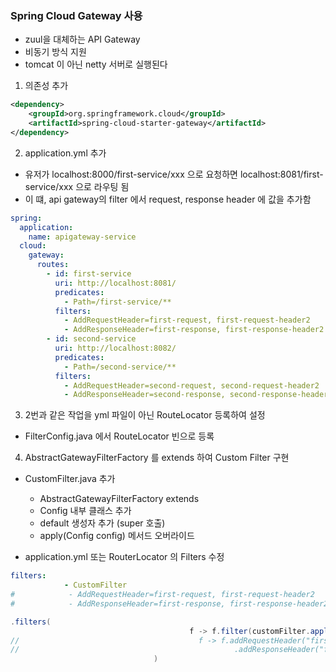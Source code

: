 ### Spring Cloud Gateway 사용
- zuul을 대체하는 API Gateway 
- 비동기 방식 지원
- tomcat 이 아닌 netty 서버로 실행된다

1. 의존성 추가 
```xml
<dependency>
    <groupId>org.springframework.cloud</groupId>
    <artifactId>spring-cloud-starter-gateway</artifactId>
</dependency>
```

2. application.yml 추가
- 유저가 localhost:8000/first-service/xxx 으로 요청하면 localhost:8081/first-service/xxx 으로 라우팅 됨
- 이 떄, api gateway의 filter 에서 request, response header 에 값을 추가함 


```yml
spring:
  application:
    name: apigateway-service
  cloud:
    gateway:
      routes:
        - id: first-service
          uri: http://localhost:8081/
          predicates:
            - Path=/first-service/**
          filters:
            - AddRequestHeader=first-request, first-request-header2
            - AddResponseHeader=first-response, first-response-header2
        - id: second-service
          uri: http://localhost:8082/
          predicates:
            - Path=/second-service/**
          filters:
            - AddRequestHeader=second-request, second-request-header2
            - AddResponseHeader=second-response, second-response-header2
```

3. 2번과 같은 작업을 yml 파일이 아닌 RouteLocator 등록하여 설정
- FilterConfig.java 에서 RouteLocator 빈으로 등록

4. AbstractGatewayFilterFactory 를 extends 하여 Custom Filter 구현
- CustomFilter.java 추가
    - AbstractGatewayFilterFactory extends
    - Config 내부 클래스 추가 
    - default 생성자 추가 (super 호출)
    - apply(Config config) 메서드 오버라이드


- application.yml 또는 RouterLocator 의 Filters 수정
```yaml
filters:
            - CustomFilter
#            - AddRequestHeader=first-request, first-request-header2
#            - AddResponseHeader=first-response, first-response-header2
```
```java
.filters(
                                        f -> f.filter(customFilter.apply(new CustomFilter.Config()))
//                                        f -> f.addRequestHeader("first-request", "first-request-header")
//                                                .addResponseHeader("first-response", "first-response-header")
                                )
```


